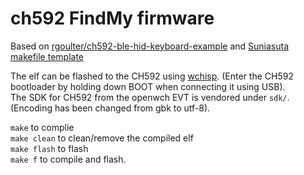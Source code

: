 ch592 FindMy firmware
=======================

Based on [rgoulter/ch592-ble-hid-keyboard-example](https://github.com/rgoulter/ch592-ble-hid-keyboard-example) and [Suniasuta makefile template](https://github.com/Suniasuta/CH592_Makefile_Template)

The elf can be flashed to the CH592 using [wchisp](https://github.com/ch32-rs/wchisp). (Enter the CH592 bootloader by holding down BOOT when connecting it using USB).\
The SDK for CH592 from the openwch EVT is vendored under ``sdk/``. (Encoding has been changed from gbk to utf-8). 

``make`` to complie \
``make clean`` to clean/remove the compiled elf \
``make flash`` to flash \
``make f`` to compile and flash.
